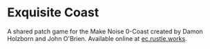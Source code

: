 # Exquisite Coast

A shared patch game for the Make Noise 0-Coast created by Damon Holzborn and John O'Brien. Available online at [ec.rustle.works](http://ec.rustle.works).
